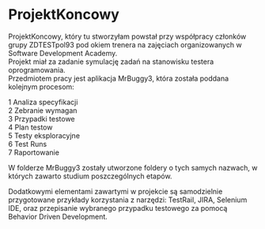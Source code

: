 # ProjektKoncowy  
ProjektKoncowy, który tu stworzyłam powstał przy współpracy członków grupy ZDTESTpol93 pod okiem trenera na zajęciach organizowanych w Software Development Academy.  
Projekt miał za zadanie symulację zadań na stanowisku testera oprogramowania.  
Przedmiotem pracy jest aplikacja MrBuggy3, która została poddana kolejnym procesom:   
  
1 Analiza specyfikacji  
2 Zebranie wymagan  
3 Przypadki testowe  
4 Plan testow  
5 Testy eksploracyjne  
6 Test Runs  
7 Raportowanie  
  
W folderze MrBuggy3 zostały utworzone foldery o tych samych nazwach, w których zawarto studium poszczególnych etapów.
 
  
Dodatkowymi elementami zawartymi w projekcie są samodzielnie przygotowane przykłady korzystania z narzędzi: TestRail, JIRA, Selenium IDE, oraz przepisanie wybranego przypadku testowego za pomocą Behavior Driven Development.
